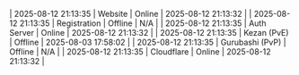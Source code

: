 | 2025-08-12 21:13:35 | Website | Online | 2025-08-12 21:13:32 |
| 2025-08-12 21:13:35 | Registration | Offline | N/A |
| 2025-08-12 21:13:35 | Auth Server | Online | 2025-08-12 21:13:32 |
| 2025-08-12 21:13:35 | Kezan (PvE) | Offline | 2025-08-03 17:58:02 |
| 2025-08-12 21:13:35 | Gurubashi (PvP) | Offline | N/A |
| 2025-08-12 21:13:35 | Cloudflare | Online | 2025-08-12 21:13:32 |
